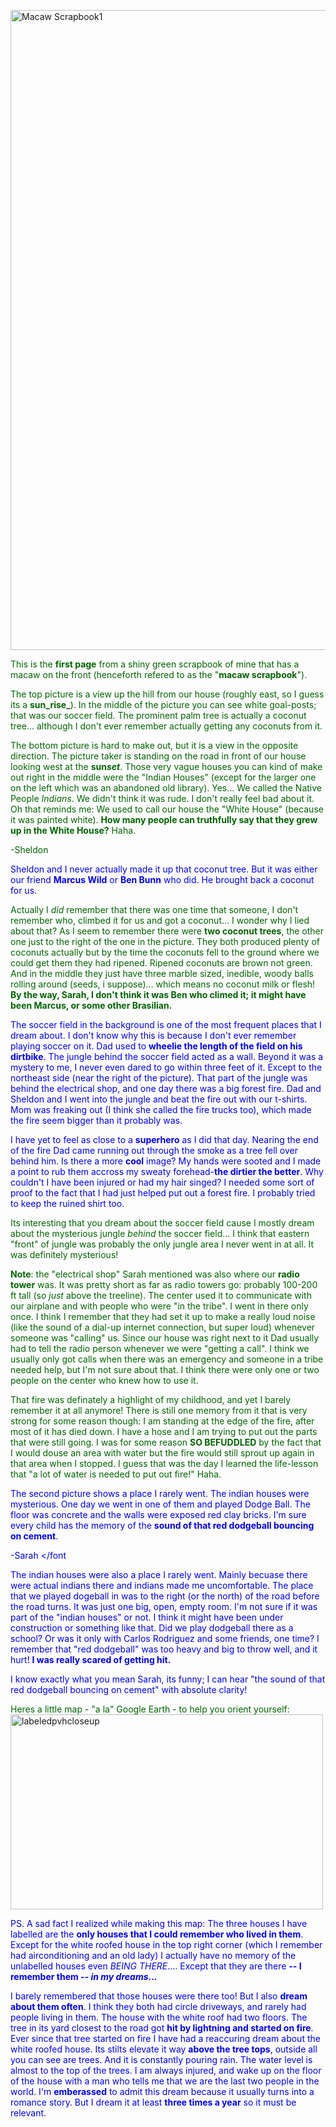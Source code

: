<!-- December 10,12
HEY SARAH!!! THIS IS A "COMMENT", IT DOES NOT APPEAR IN THE "VIEWED" VERSION OF THIS FILE. IT IS A GOOD WAY OF LEAVING YOURSELF NOTES LIKE: "I'm not sure about this part of the text... I should come back and edit it later." GET THE IDEA?
TO WRITE A "COMMENT", AS OPPOSED TO WRITING NORMALLY, SIMPLY TYPE THE CHARACTERS "<!--", TYPE YOUR COMMENT, AND THEN TYPE "- - >" (but without the spaces) TO END THE COMMENT. ANYTHING AT ALL THAT IS IN BETWEEN "<!--" and "- - >" (without the spaces) IS CONSIDERED A COMMENT AND WILL NOT BE SHOWN IN A BROWSER.

BELOW YOU CAN SEE TWO EXAMPLES OF PICTURES I HAVE ADDED BY COPY/PASTING FROM FLICKR.

I THINK THAT IT WOULD BE A GOOD IDEA IF WE BOTH WORKED ON THE SAME DOCUMENTS BUT DIFFERENTIATED OUR INDIVIDUAL CONTRIBUTIONS SOMEHOW.... MY IDEA WAS THAT WE WILL EACH USE OUR OWN COLOR OF TEXT FOR EVERYTHING THAT WE WRITE. WE CAN ALSO SIGN WHAT WE WRITE WITH "-SHELDON" or "-SARAH" AT THE END OF IT. 

I HAVE CHOSEN "darkgreen" AS MY COLOUR, HOPEFULLY YOU DON'T MIND? TO MAKE A PIECE OF TEXT A DIFFENT COLOUR YOU HAVE TO PUT A SPECIAL "TAG" AT THE BEGINNING OF THE PIECE OF TEXT AND THEN ANOTHER "TAG" AT THE END (THE SAME IDEA AS FOR "COMMENTS"). AT THE BEGINNING OF YOUR SECTION OF TEXT WRITE <font color="yourchosencolor"> AND AT THE END WRITE </font> .... THATS ALL THERE IS TO IT. CALL ME IF YOU WANT HELP.

PS. Remember to try "f6"
-->

<!-- December 11,12
Hey Sarah, I really like what you wrote! Reading it has given me some ideas... I noticed that you really went off about a lot of things just from those two simple pictures. Its great to just write whatever comes to you! But I think that we need a way of keeping it a bit more organised since it will probably get pretty big, pretty fast. So what we can do I think is put a little comment after each paragraph with some keywords about the topic you are talking about and maybe the year that we are talking about... I have done it to this document to show you what I mean... This will allow us to search through all of the stuff later and find, for example, everything we have written about that forest fire, etc.

PS. I fixed a spelling mistake of yours... lets agree to do this whenever we notice one, since were not really changing what the other person is saying in any way (as opposed to changing sentence structure or something like that). 



HEY SHELDON 

Please do fix my spelling mistakes! 
And teach me how to tag the stories because I certainly will always be able to add a long story to even the simple-est of pictures. If I have a better picture, can we replace the first two?

We should make a limit on how many times each of us can write per page. Because I want to just keep commenting on what you've written! So how about if we each get to go to the page and write something twice. So, for example this page would then be done. I look forward to organizing everything kind of like a file folder!
--> 

<a href="http://www.flickr.com/photos/91028721@N08/8261736661/" title="Macaw Scrapbook1 by Sheldonfrith, on Flickr"><img src="http://farm9.staticflickr.com/8082/8261736661_945b75f5e7_b.jpg" width="789" height="1024" alt="Macaw Scrapbook1"></a>

<font color="darkgreen">This is the **first page** from a shiny green scrapbook of mine that has a macaw on the front (henceforth refered to as the "**macaw scrapbook**"). 

The top picture is a view up the hill from our house (roughly east, so I guess its a **sun_rise_**). In the middle of the picture you can see white goal-posts; that was our soccer field. The prominent palm tree is actually a coconut tree... although I don't ever remember actually getting any coconuts from it. <!-- picture caption, coconut, soccer field, date unknown -->

The bottom picture is hard to make out, but it is a view in the opposite direction. The picture taker is standing on the road in front of our house looking west at the **sun*set***. Those very vague houses you can kind of make out right in the middle were the "Indian Houses" (except for the larger one on the left which was an abandoned old library). Yes... We called the Native People _Indians_. We didn't think it was rude. I don't really feel bad about it. Oh that reminds me: We used to call our house the "White House" (because it was painted white). **How many people can truthfully say that they grew up in the White House?** Haha. <!-- picture caption, indian houses, old library, white house, date unknown -->

-Sheldon

<font color="blue">Sheldon and I never actually made it up that coconut tree. But it was either our friend **Marcus Wild** or **Ben Bunn** who did. He brought back a coconut for us. </font><!-- coconut, date unknown -->

Actually I *did* remember that there was one time that someone, I don't remember who, climbed it for us and got a coconut... I wonder why I lied about that? As I seem to remember there were **two coconut trees**, the other one just to the right of the one in the picture. They both produced plenty of coconuts actually but by the time the coconuts fell to the ground where we could get them they had ripened. Ripened coconuts are brown not green. And in the middle they just have three marble sized, inedible,  woody balls rolling around (seeds, i suppose)... which means no coconut milk or flesh! **By the way, Sarah, I don't think it was Ben who climed it; it might have been Marcus, or some other Brasilian.** <!-- deception, coconut, date unknown -->

<font color="blue">The soccer field in the background is one of the most frequent places that I dream about. I don't know why this is because I don't ever remember playing soccer on it. Dad used to **wheelie the length of the field on his dirtbike**. The jungle behind the soccer field acted as a wall. Beyond it was a mystery to me, I never even dared to go within three feet of it. Except to the northeast side (near the right of the picture). That part of the jungle was behind the electrical shop, and one day there was a big forest fire. Dad and Sheldon and I went into the jungle and beat the fire out with our t-shirts. Mom was freaking out (I think she called the fire trucks too), which made the fire seem bigger than it probably was. </font><!-- soccer field, dream, taboo, dirtbike, fire, date unknown -->


<font color="blue">I have yet to feel as close to a **superhero** as I did that day. Nearing the end of the fire Dad came running out through the smoke as a tree fell over behind him. Is there a more **cool** image? My hands were sooted and I made a point to rub them accross my sweaty forehead-**the dirtier the better**. Why couldn't I have been injured or had my hair singed? I needed some sort of proof to the fact that I had just helped put out a forest fire. I probably tried to keep the ruined shirt too.</font><!-- fire, cool dad, date unkown -->

Its interesting that you dream about the soccer field cause I mostly dream about the mysterious jungle *behind* the soccer field... I think that eastern "front" of jungle was probably the only jungle area I never went in at all. It was definitely mysterious!<!-- dream, 2012 -->

**Note**: the "electrical shop" Sarah mentioned was also where our **radio tower** was. It was pretty short as far as radio towers go: probably 100-200 ft tall (so *just* above the treeline). The center used it to communicate with our airplane and with people who were "in the tribe". I went in there only once. I think I remember that they had set it up to make a really loud noise (like the sound of a dial-up internet connection, but super loud) whenever someone was "calling" us. Since our house was right next to it Dad usually had to tell the radio person whenever we were "getting a call". I think we usually only got calls when there was an emergency and someone in a tribe needed help, but I'm not sure about that. I think there were only one or two people on the center who knew how to use it.  <!-- radio tower, no specific date -->

That fire was definately a highlight of my childhood, and yet I barely remember it at all anymore! There is still one memory from it that is very strong for some reason though: I am standing at the edge of the fire, after most of it has died down. I have a hose and I am trying to put out the parts that were still going. I was for some reason **SO BEFUDDLED** by the fact that I would douse an area with water but the fire would still sprout up again in that area when I stopped. I guess that was the day I learned the life-lesson that "a lot of water is needed to put out fire!" Haha. <!-- fire, life-lesson, date unknown -->

<font color="blue">The second picture shows a place I rarely went. The indian houses were mysterious. One day we went in one of them and played Dodge Ball. The floor was concrete and the walls were exposed red clay bricks. I'm sure every child has the memory of the **sound of that red dodgeball bouncing on cement**.
<!-- indian houses, dodge ball, sound memory, date unkown (2002-2005) -->
-Sarah
</font

The indian houses were also a place I rarely went. Mainly becuase there were actual indians there and indians made me uncomfortable. The place that we played dogeball in was to the right (or the north) of the road before the road turns. It was just one big, open, empty room. I'm not sure if it was part of the "indian houses" or not. I think it might have been under construction or something like that. Did we play dodgeball there as a school? Or was it only with Carlos Rodriguez and some friends, one time? I remember that "red dodgeball" was too heavy and big to throw well, and it hurt! **I was really scared of getting hit.**
<!-- indian houses, indians, dodge ball, fear, date unknown (2002-2005) -->

I know exactly what you mean Sarah, its funny; I can hear "the sound of that red dodgeball bouncing on cement" with absolute clarity! <!-- sound memory, date unknown (2002-2005) -->

<font color="darkgreen">Heres a little map - "a la" Google Earth - to help you orient yourself:</font>
<a href="http://www.flickr.com/photos/91028721@N08/8261815409/" title="labeledpvhcloseup by Sheldonfrith, on Flickr"><img src="http://farm9.staticflickr.com/8354/8261815409_af525cf110.jpg" width="500" height="312" alt="labeledpvhcloseup"></a>

PS. A sad fact I realized while making this map: The three houses I have labelled are the **only houses that I could remember who lived in them**. <!-- terrible grammar, fix later --> Except for the white roofed house in the top right corner (which I remember had airconditioning and an old lady) I actually have no memory of the unlabelled houses even *BEING THERE*.... Except that they are there **-- I remember them -- *in my dreams*...** <!-- memory loss, dream, 2012 -->

<font color="blue">I barely remembered that those houses were there too! But I also **dream about them often**. I think they both had circle driveways, and rarely had people living in them. The house with the white roof had two floors. The tree in its yard closest to the road got **hit by lightning and started on fire**. Ever since that tree started on fire I have had a reaccuring dream about the white roofed house. Its stilts elevate it way **above the tree tops**, outside all you can see are trees. And it is constantly pouring rain. The water level is almost to the top of the trees. I am always injured, and wake up on the floor of the house with a man who tells me that we are the last two people in the world. I'm **emberassed** to admit this dream because it usually turns into a romance story. But I dream it at least **three times a year** so it must be relevant.